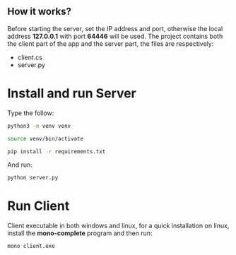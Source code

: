 

## How it works?

Before starting the server, set the IP address and port, otherwise the local address **127.0.0.1** with port **64446** will be used.
The project contains both the client part of the app and the server part, the files are respectively:
- client.cs 
- server.py


# Install and run Server

Type the follow:
```sh
python3 -m venv venv
```

```sh
source venv/bin/activate
```

```sh
pip install -r requirements.txt
```
And run:

```sh
python server.py
```

# Run Client
Client executable in both windows and linux, for a quick installation on linux, install the **mono-complete** program
and then run:
```sh
mono client.exe
```